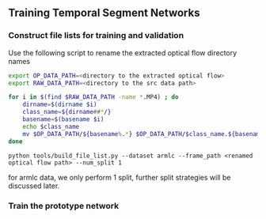 ## Training Temporal Segment Networks
### Construct file lists for training and validation
Use the following script to rename the extracted optical flow directory names
```bash
export OP_DATA_PATH=<directory to the extracted optical flow>
export RAW_DATA_PATH=<directory to the src data path>

for i in $(find $RAW_DATA_PATH -name *.MP4) ; do
	dirname=$(dirname $i)
	class_name=${dirname##*/}
	basename=$(basename $i)
	echo $class_name
	mv $OP_DATA_PATH/${basename%.*} $OP_DATA_PATH/$class_name.${basename%.*}
done
```

```
python tools/build_file_list.py --dataset armlc --frame_path <renamed optical flow path> --num_split 1
```
for armlc data, we only perform 1 split, further split strategies will be discussed later.

### Train the prototype network

